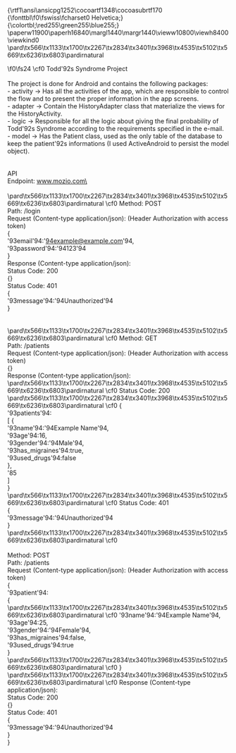 {\rtf1\ansi\ansicpg1252\cocoartf1348\cocoasubrtf170
{\fonttbl\f0\fswiss\fcharset0 Helvetica;}
{\colortbl;\red255\green255\blue255;}
\paperw11900\paperh16840\margl1440\margr1440\vieww10800\viewh8400\viewkind0
\pard\tx566\tx1133\tx1700\tx2267\tx2834\tx3401\tx3968\tx4535\tx5102\tx5669\tx6236\tx6803\pardirnatural

\f0\fs24 \cf0 Todd\'92s Syndrome Project\
\
	The project is done for Android and contains the following packages:\
		- activity -> Has all the activities of the app, which are responsible to control the flow and to present the proper information in the app screens.\
		- adapter -> Contain the HistoryAdapter class that materialize the views for the HistoryActivity.\
		- logic -> Responsible for all the logic about giving the final probability of Todd\'92s Syndrome according to the requirements specified in the e-mail.\
		- model -> Has the Patient class, used as the only table of the database to keep the patient\'92s informations (I used ActiveAndroid to persist the model object).\
\
\
API\
Endpoint: www.mozio.com\
\
\
\pard\tx566\tx1133\tx1700\tx2267\tx2834\tx3401\tx3968\tx4535\tx5102\tx5669\tx6236\tx6803\pardirnatural
\cf0 Method: POST\
Path: /login\
Request (Content-type application/json): (Header Authorization with access token)\
\{\
	\'93email\'94:\'94example@example.com\'94,\
	\'93password\'94:\'94123\'94\
\}\
Response (Content-type application/json):\
Status Code: 200\
\{\}\
Status Code: 401\
\{\
	\'93message\'94:\'94Unauthorized\'94\
\}\
\
\
\pard\tx566\tx1133\tx1700\tx2267\tx2834\tx3401\tx3968\tx4535\tx5102\tx5669\tx6236\tx6803\pardirnatural
\cf0 Method: GET\
Path: /patients\
Request (Content-type application/json): (Header Authorization with access token)\
\{\}\
Response (Content-type application/json):\
\pard\tx566\tx1133\tx1700\tx2267\tx2834\tx3401\tx3968\tx4535\tx5102\tx5669\tx6236\tx6803\pardirnatural
\cf0 Status Code: 200\
\pard\tx566\tx1133\tx1700\tx2267\tx2834\tx3401\tx3968\tx4535\tx5102\tx5669\tx6236\tx6803\pardirnatural
\cf0 \{\
	\'93patients\'94:\
	[ \{\
		\'93name\'94:\'94Example Name\'94,\
		\'93age\'94:16,\
		\'93gender\'94:\'94Male\'94,\
		\'93has_migraines\'94:true,\
		\'93used_drugs\'94:false\
	\},\
	\'85\
	]\
\}\
\pard\tx566\tx1133\tx1700\tx2267\tx2834\tx3401\tx3968\tx4535\tx5102\tx5669\tx6236\tx6803\pardirnatural
\cf0 Status Code: 401\
\{\
	\'93message\'94:\'94Unauthorized\'94\
\}\
\pard\tx566\tx1133\tx1700\tx2267\tx2834\tx3401\tx3968\tx4535\tx5102\tx5669\tx6236\tx6803\pardirnatural
\cf0 \
\
Method: POST\
Path: /patients\
Request (Content-type application/json): (Header Authorization with access token)\
\{\
	\'93patient\'94: \
	\{\
\pard\tx566\tx1133\tx1700\tx2267\tx2834\tx3401\tx3968\tx4535\tx5102\tx5669\tx6236\tx6803\pardirnatural
\cf0 		\'93name\'94:\'94Example Name\'94,\
		\'93age\'94:25,\
		\'93gender\'94:\'94Female\'94,\
		\'93has_migraines\'94:false,\
		\'93used_drugs\'94:true\
	\}\
\pard\tx566\tx1133\tx1700\tx2267\tx2834\tx3401\tx3968\tx4535\tx5102\tx5669\tx6236\tx6803\pardirnatural
\cf0 \}\
\pard\tx566\tx1133\tx1700\tx2267\tx2834\tx3401\tx3968\tx4535\tx5102\tx5669\tx6236\tx6803\pardirnatural
\cf0 Response (Content-type application/json):\
Status Code: 200\
\{\}\
Status Code: 401\
\{\
	\'93message\'94:\'94Unauthorized\'94\
\}\
}